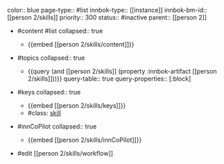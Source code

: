 color:: blue
page-type:: #list
innbok-type:: [[instance]]
innbok-bm-id:: [[person 2/skills]]
priority:: 300
status:: #inactive
parent:: [[person 2]]

- #content #list
  collapsed:: true
	- {{embed [[person 2/skills/content]]}}
- #topics
   collapsed:: true
    - {{query (and [[person 2/skills]] (property :innbok-artifact [[person 2/skills]]))}}
      query-table:: true
      query-properties:: [:block]
- #keys
  collapsed:: true
	- {{embed [[person 2/skills/keys]]}}
	- #class: [skill](https://go.innbok.com/#/page/innBoK%2Fclass%2Fskill)
- #innCoPilot
   collapsed:: true
	 - {{embed [[person 2/skills/innCoPilot]]}}

- #edit [[person 2/skills/workflow]]

